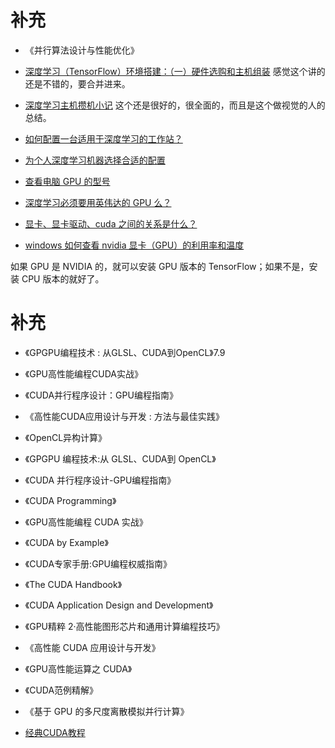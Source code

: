 # 补充


- 《并行算法设计与性能优化》

- [深度学习（TensorFlow）环境搭建：（一）硬件选购和主机组装](http://www.cnblogs.com/xuliangxing/p/7543977.html) 感觉这个讲的还是不错的，要合并进来。

- [深度学习主机攒机小记](http://www.52nlp.cn/%E6%B7%B1%E5%BA%A6%E5%AD%A6%E4%B9%A0%E4%B8%BB%E6%9C%BA%E6%94%92%E6%9C%BA%E5%B0%8F%E8%AE%B0) 这个还是很好的，很全面的，而且是这个做视觉的人的总结。
- [如何配置一台适用于深度学习的工作站？](https://www.zhihu.com/question/33996159)
- [为个人深度学习机器选择合适的配置](https://www.leiphone.com/news/201711/NmMUxybXwkxxYeo4.html)
- [查看电脑 GPU 的型号](https://jingyan.baidu.com/article/17bd8e524e14ac85ab2bb801.html)
- [深度学习必须要用英伟达的 GPU 么？](https://www.zhihu.com/question/269884580)
- [显卡、显卡驱动、cuda 之间的关系是什么？](https://www.zhihu.com/question/59184480)
- [windows 如何查看 nvidia 显卡（GPU）的利用率和温度](https://zhuanlan.zhihu.com/p/29005381)

如果 GPU 是 NVIDIA 的，就可以安装 GPU 版本的 TensorFlow；如果不是，安装 CPU 版本的就好了。






# 补充

- 《GPGPU编程技术 : 从GLSL、CUDA到OpenCL》7.9
- 《GPU高性能编程CUDA实战》
- 《CUDA并行程序设计：GPU编程指南》
- 《高性能CUDA应用设计与开发 : 方法与最佳实践》
- 《OpenCL异构计算》

- 《GPGPU 编程技术:从 GLSL、CUDA到 OpenCL》
- 《CUDA 并行程序设计-GPU编程指南》


- 《CUDA Programming》
- 《GPU高性能编程 CUDA 实战》
- 《CUDA by Example》
- 《CUDA专家手册:GPU编程权威指南》
- 《The CUDA Handbook》
- 《CUDA Application Design and Development》
- 《GPU精粹 2·高性能图形芯片和通用计算编程技巧》
- 《高性能 CUDA 应用设计与开发》
- 《GPU高性能运算之 CUDA》
- 《CUDA范例精解》
- 《基于 GPU 的多尺度离散模拟并行计算》



- [经典CUDA教程](https://yq.aliyun.com/articles/9227)